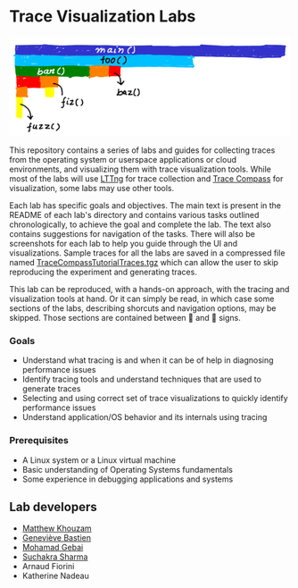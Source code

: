 # Trace Visualization Labs

![flamegraph](flamegraph.png)

This repository contains a series of labs and guides for collecting traces from the operating system or userspace applications or cloud environments, and visualizing them with trace visualization tools. While most of the labs will use [LTTng](http://lttng.org) for trace collection and [Trace Compass](http://tracecompass.org/) for visualization, some labs may use other tools.

Each lab has specific goals and objectives. The main text is present in the README of each lab's directory and contains  various tasks outlined chronologically, to achieve the goal and complete the lab. The text also contains suggestions for navigation of the tasks. There will also be screenshots for each lab to help you guide through the UI and visualizations. Sample traces for all the labs are saved in a compressed file named [TraceCompassTutorialTraces.tgz](https://github.com/tuxology/tracevizlab/blob/master/labs/TraceCompassTutorialTraces.tgz) which can allow the user to skip reproducing the experiment and generating traces.

This lab can be reproduced, with a hands-on approach, with the tracing and visualization tools at hand. Or it can simply be read, in which case some sections of the labs, describing shorcuts and navigation options, may be skipped. Those sections are contained between :small_red_triangle_down: and :small_red_triangle: signs.

### Goals

  - Understand what tracing is and when it can be of help in diagnosing performance issues
  - Identify tracing tools and understand techniques that are used to generate traces
  - Selecting and using correct set of trace visualizations to quickly identify performance issues
  - Understand application/OS behavior and its internals using tracing

### Prerequisites

  - A Linux system or a Linux virtual machine
  - Basic understanding of Operating Systems fundamentals
  - Some experience in debugging applications and systems

## Lab developers
  - [Matthew Khouzam](https://twitter.com/DavisTurlis)
  - [Geneviève Bastien](https://twitter.com/genbastien)
  - [Mohamad Gebai](https://twitter.com/mogeb88)
  - [Suchakra Sharma](https://twitter.com/tuxology)
  - Arnaud Fiorini
  - Katherine Nadeau

